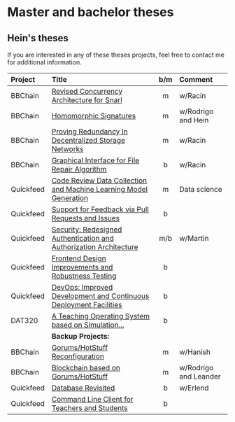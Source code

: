 # Master and bachelor theses

## Hein's theses

If you are interested in any of these theses projects, feel free to contact me for additional information.

| Project   | Title                                                                                                      | b/m  | Comment               |
|:----------|:-----------------------------------------------------------------------------------------------------------|:----:|:----------------------|
| BBChain   | [Revised Concurrency Architecture for Snarl](snarl-concurrency-arch.md)                                    |  m   | w/Racin               |
| BBChain   | [Homomorphic Signatures](homomorphic-signatures.md)                                                        |  m   | w/Rodrigo and Hein    |
| BBChain   | [Proving Redundancy In Decentralized Storage Networks](proof-of-storage.md)                                |  m   | w/Racin               |
| BBChain   | [Graphical Interface for File Repair Algorithm](bbchain-file-repair.md)                                    |  b   | w/Racin               |
| Quickfeed | [Code Review Data Collection and Machine Learning Model Generation](quickfeed-codereview-data.md)          |  m   | Data science          |
| Quickfeed | [Support for Feedback via Pull Requests and Issues](quickfeed-pr-feedback.md)                              |  b   |                       |
| Quickfeed | [Security: Redesigned Authentication and Authorization Architecture](quickfeed-auth.md)                    |  m/b | w/Martin              |
| Quickfeed | [Frontend Design Improvements and Robustness Testing](quickfeed-ui-testing.md)                             |  b   |                       |
| Quickfeed | [DevOps: Improved Development and Continuous Deployment Facilities](quickfeed-devops.md)                   |  b   |                       |
| DAT320    | [A Teaching Operating System based on Simulation...](teaching-os.md)                                       |  b   |                       |
|           | **Backup Projects:**                                                                                       |      |                       |
| BBChain   | [Gorums/HotStuff Reconfiguration](gorums-hotstuff-reconfig.md)                                             |  m   | w/Hanish              |
| BBChain   | [Blockchain based on Gorums/HotStuff](bbchain-block.md)                                                    |  m   | w/Rodrigo and Leander |
| Quickfeed | [Database Revisited](quickfeed-db.md)                                                                      |  b   | w/Erlend              |
| Quickfeed | [Command Line Client for Teachers and Students](quickfeed-cli.md)                                          |  b   |                       |
